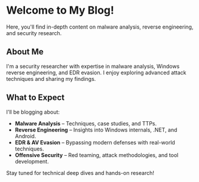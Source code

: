 # Welcome to My Blog!

Here, you'll find in-depth content on malware analysis, reverse engineering, and security research.  

## About Me  
I'm a security researcher with expertise in malware analysis, Windows reverse engineering, and EDR evasion. I enjoy exploring advanced attack techniques and sharing my findings.  

## What to Expect  
I'll be blogging about:  
- **Malware Analysis** – Techniques, case studies, and TTPs.  
- **Reverse Engineering** – Insights into Windows internals, .NET, and Android.  
- **EDR & AV Evasion** – Bypassing modern defenses with real-world techniques.  
- **Offensive Security** – Red teaming, attack methodologies, and tool development.  

Stay tuned for technical deep dives and hands-on research!
